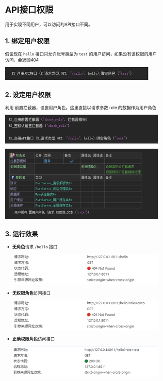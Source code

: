 # API接口权限

用于实现不同用户，可以访问的API接口不同。



## 1. 绑定用户权限

假设现在 `hello` 接口只允许账号类型为 `test` 的用户访问，如果没有该权限的用户访问，会返回404

![image-20231130121029862](API接口权限.assets/image-20231130121029862.png)



## 2. 设定用户权限

利用 前置拦截器，设置用户角色，这里直接以请求参数 role 的数据作为用户角色

![image-20231130121444189](API接口权限.assets/image-20231130121444189.png)

![image-20231130121457916](API接口权限.assets/image-20231130121457916.png)



## 3. 运行效果

- **无角色**请求 `/hello` 接口

  ![image-20231130121846734](API接口权限.assets/image-20231130121846734.png)

- **无权限角色**访问接口

  ![image-20231130121936965](API接口权限.assets/image-20231130121936965-17013179787289.png)

- **正确权限角色**访问接口

  ![image-20231130122027062](API接口权限.assets/image-20231130122027062.png)

